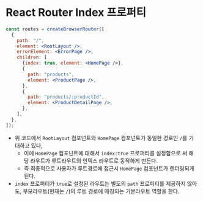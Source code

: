 # React Router Index 프로퍼티

```jsx
const routes = createBrowserRouter([
  {
    path: "/",
    element: <RootLayout />,
    errorElement: <ErrorPage />,
    children: [
      {index: true, element: <HomePage />},
      {
        path: "products",
        element: <ProductPage />,
      },
      {
        path: "products/:productId",
        element: <ProductDetailPage />,
      },
    ],
  },
]);
```

- 위 코드에서 `RootLayout` 컴포넌트와 `HomePage` 컴포넌트가 동일한 경로인 `/`를 기대하고 있다,
  - 이에 `HomePage` 컴포넌트에 대해서 `index:true` 프로퍼티를 설정함으로 써 해당 라우트가 루트라우트의 인덱스 라우트로 동작하게 만든다.
  - 즉 최종적으로 사용자가 루트경로에 접근시 `HomePage` 컴포넌트가 렌더링되게 된다.
- `index` 프로퍼티가 `true`로 설정된 라우트는 별도의 `path` 프로퍼티를 제공하지 않아도, 부모라우트(현재는 `/`)의 루트 경로에 매칭되는 기본라우트 역할을 한다.
